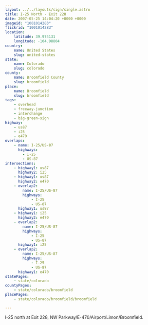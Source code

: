 ```yaml
---
layout: ../../layouts/sign/single.astro
title: I-25 North - Exit 228
date: 2007-05-25 14:04:20 +0000 +0000
imageid: "1001014283"
flickrid: "1001014283"
location:
    latitude: 39.974131
    longitude: -104.98804
country:
    name: United States
    slug: united-states
state:
    name: Colorado
    slug: colorado
county:
    name: Broomfield County
    slug: broomfield
place:
    name: Broomfield
    slug: broomfield
tags:
    - overhead
    - freeway-junction
    - interchange
    - big-green-sign
highway:
    - us87
    - i25
    - e470
overlaps:
    - name: I-25/US-87
      highways:
        - I-25
        - US-87
intersections:
    - highway1: us87
      highway2: i25
    - highway1: us87
      highway2: e470
    - overlap2:
        name: I-25/US-87
        highways:
            - I-25
            - US-87
      highway1: us87
    - highway1: i25
      highway2: e470
    - overlap2:
        name: I-25/US-87
        highways:
            - I-25
            - US-87
      highway1: i25
    - overlap2:
        name: I-25/US-87
        highways:
            - I-25
            - US-87
      highway1: e470
statePages:
    - state/colorado
countyPages:
    - state/colorado/broomfield
placePages:
    - state/colorado/broomfield/broomfield

---
```

I-25 north at Exit 228, NW Parkway/E-470/Airport/Limon/Broomfield.